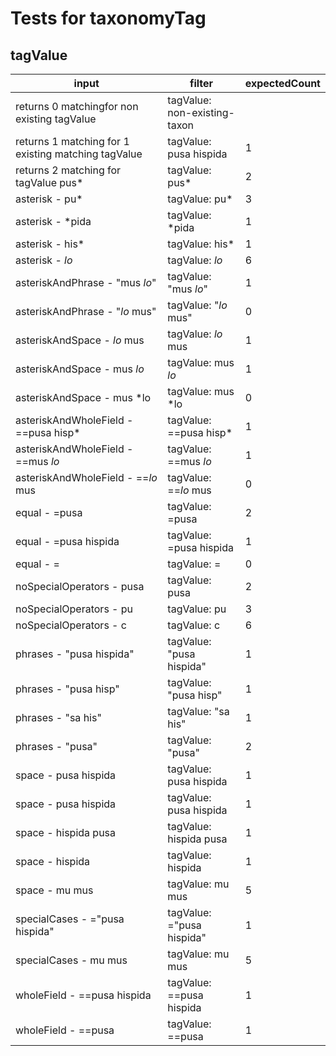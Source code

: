# Tests for taxonomyTag

## tagValue

| input                                               | filter                       | expectedCount |
| --------------------------------------------------- | ---------------------------- | ------------- |
| returns 0 matchingfor non existing tagValue         | tagValue: non-existing-taxon |               |
| returns 1 matching for 1 existing matching tagValue | tagValue: pusa hispida       | 1             |
| returns 2 matching for tagValue pus*                | tagValue: pus*               | 2             |
| asterisk - pu*                                      | tagValue: pu*                | 3             |
| asterisk - *pida                                    | tagValue: *pida              | 1             |
| asterisk - his*                                     | tagValue: his*               | 1             |
| asterisk - *lo*                                     | tagValue: *lo*               | 6             |
| asteriskAndPhrase - "mus *lo*"                      | tagValue: "mus *lo*"         | 1             |
| asteriskAndPhrase - "*lo* mus"                      | tagValue: "*lo* mus"         | 0             |
| asteriskAndSpace - *lo* mus                         | tagValue: *lo* mus           | 1             |
| asteriskAndSpace - mus *lo*                         | tagValue: mus *lo*           | 1             |
| asteriskAndSpace - mus *lo                          | tagValue: mus *lo            | 0             |
| asteriskAndWholeField - ==pusa hisp*                | tagValue: ==pusa hisp*       | 1             |
| asteriskAndWholeField - ==mus *lo*                  | tagValue: ==mus *lo*         | 1             |
| asteriskAndWholeField - ==*lo* mus                  | tagValue: ==*lo* mus         | 0             |
| equal - =pusa                                       | tagValue: =pusa              | 2             |
| equal - =pusa hispida                               | tagValue: =pusa hispida      | 1             |
| equal - =                                           | tagValue: =                  | 0             |
| noSpecialOperators - pusa                           | tagValue: pusa               | 2             |
| noSpecialOperators - pu                             | tagValue: pu                 | 3             |
| noSpecialOperators - c                              | tagValue: c                  | 6             |
| phrases - "pusa hispida"                            | tagValue: "pusa hispida"     | 1             |
| phrases - "pusa hisp"                               | tagValue: "pusa hisp"        | 1             |
| phrases - "sa his"                                  | tagValue: "sa his"           | 1             |
| phrases - "pusa"                                    | tagValue: "pusa"             | 2             |
| space - pusa hispida                                | tagValue: pusa hispida       | 1             |
| space - pusa  hispida                               | tagValue: pusa  hispida      | 1             |
| space - hispida pusa                                | tagValue: hispida pusa       | 1             |
| space - hispida                                     | tagValue: hispida            | 1             |
| space - mu mus                                      | tagValue: mu mus             | 5             |
| specialCases - ="pusa hispida"                      | tagValue: ="pusa hispida"    | 1             |
| specialCases - mu mus                               | tagValue: mu mus             | 5             |
| wholeField - ==pusa hispida                         | tagValue: ==pusa hispida     | 1             |
| wholeField - ==pusa                                 | tagValue: ==pusa             | 1             |